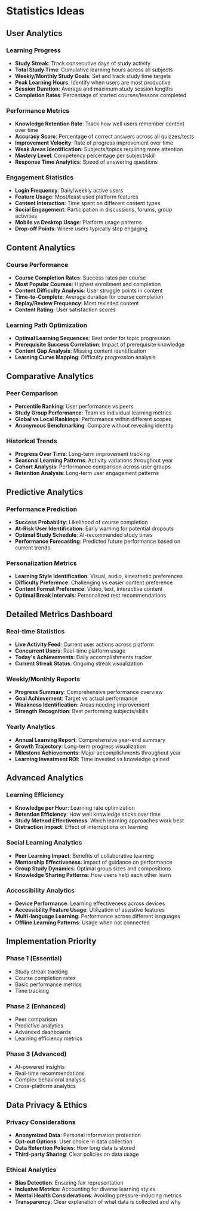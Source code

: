 # Statistics Ideas

## User Analytics

### Learning Progress

- **Study Streak**: Track consecutive days of study activity
- **Total Study Time**: Cumulative learning hours across all subjects
- **Weekly/Monthly Study Goals**: Set and track study time targets
- **Peak Learning Hours**: Identify when users are most productive
- **Session Duration**: Average and maximum study session lengths
- **Completion Rates**: Percentage of started courses/lessons completed

### Performance Metrics

- **Knowledge Retention Rate**: Track how well users remember content over time
- **Accuracy Score**: Percentage of correct answers across all quizzes/tests
- **Improvement Velocity**: Rate of progress improvement over time
- **Weak Areas Identification**: Subjects/topics requiring more attention
- **Mastery Level**: Competency percentage per subject/skill
- **Response Time Analytics**: Speed of answering questions

### Engagement Statistics

- **Login Frequency**: Daily/weekly active users
- **Feature Usage**: Most/least used platform features
- **Content Interaction**: Time spent on different content types
- **Social Engagement**: Participation in discussions, forums, group activities
- **Mobile vs Desktop Usage**: Platform usage patterns
- **Drop-off Points**: Where users typically stop engaging

## Content Analytics

### Course Performance

- **Course Completion Rates**: Success rates per course
- **Most Popular Courses**: Highest enrollment and completion
- **Content Difficulty Analysis**: User struggle points in content
- **Time-to-Complete**: Average duration for course completion
- **Replay/Review Frequency**: Most revisited content
- **Content Rating**: User satisfaction scores

### Learning Path Optimization

- **Optimal Learning Sequences**: Best order for topic progression
- **Prerequisite Success Correlation**: Impact of prerequisite knowledge
- **Content Gap Analysis**: Missing content identification
- **Learning Curve Mapping**: Difficulty progression analysis

## Comparative Analytics

### Peer Comparison

- **Percentile Ranking**: User performance vs peers
- **Study Group Performance**: Team vs individual learning metrics
- **Global vs Local Rankings**: Performance within different scopes
- **Anonymous Benchmarking**: Compare without revealing identity

### Historical Trends

- **Progress Over Time**: Long-term improvement tracking
- **Seasonal Learning Patterns**: Activity variations throughout year
- **Cohort Analysis**: Performance comparison across user groups
- **Retention Analysis**: Long-term user engagement patterns

## Predictive Analytics

### Performance Prediction

- **Success Probability**: Likelihood of course completion
- **At-Risk User Identification**: Early warning for potential dropouts
- **Optimal Study Schedule**: AI-recommended study times
- **Performance Forecasting**: Predicted future performance based on current trends

### Personalization Metrics

- **Learning Style Identification**: Visual, audio, kinesthetic preferences
- **Difficulty Preference**: Challenging vs easier content preference
- **Content Format Preference**: Video, text, interactive content
- **Optimal Break Intervals**: Personalized rest recommendations

## Detailed Metrics Dashboard

### Real-time Statistics

- **Live Activity Feed**: Current user actions across platform
- **Concurrent Users**: Real-time platform usage
- **Today's Achievements**: Daily accomplishments tracker
- **Current Streak Status**: Ongoing streak visualization

### Weekly/Monthly Reports

- **Progress Summary**: Comprehensive performance overview
- **Goal Achievement**: Target vs actual performance
- **Weakness Identification**: Areas needing improvement
- **Strength Recognition**: Best performing subjects/skills

### Yearly Analytics

- **Annual Learning Report**: Comprehensive year-end summary
- **Growth Trajectory**: Long-term progress visualization
- **Milestone Achievements**: Major accomplishments throughout year
- **Learning Investment ROI**: Time invested vs knowledge gained

## Advanced Analytics

### Learning Efficiency

- **Knowledge per Hour**: Learning rate optimization
- **Retention Efficiency**: How well knowledge sticks over time
- **Study Method Effectiveness**: Which learning approaches work best
- **Distraction Impact**: Effect of interruptions on learning

### Social Learning Analytics

- **Peer Learning Impact**: Benefits of collaborative learning
- **Mentorship Effectiveness**: Impact of guidance on performance
- **Group Study Dynamics**: Optimal group sizes and compositions
- **Knowledge Sharing Patterns**: How users help each other learn

### Accessibility Analytics

- **Device Performance**: Learning effectiveness across devices
- **Accessibility Feature Usage**: Utilization of assistive features
- **Multi-language Learning**: Performance across different languages
- **Offline Learning Patterns**: Usage when not connected

## Implementation Priority

### Phase 1 (Essential)

- Study streak tracking
- Course completion rates
- Basic performance metrics
- Time tracking

### Phase 2 (Enhanced)

- Peer comparison
- Predictive analytics
- Advanced dashboards
- Learning efficiency metrics

### Phase 3 (Advanced)

- AI-powered insights
- Real-time recommendations
- Complex behavioral analysis
- Cross-platform analytics

## Data Privacy & Ethics

### Privacy Considerations

- **Anonymized Data**: Personal information protection
- **Opt-out Options**: User choice in data collection
- **Data Retention Policies**: How long data is stored
- **Third-party Sharing**: Clear policies on data usage

### Ethical Analytics

- **Bias Detection**: Ensuring fair representation
- **Inclusive Metrics**: Accounting for diverse learning styles
- **Mental Health Considerations**: Avoiding pressure-inducing metrics
- **Transparency**: Clear explanation of what data is collected and why
